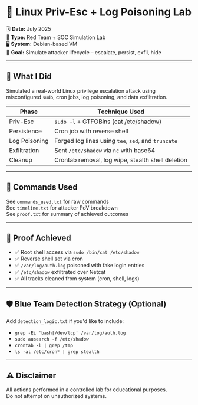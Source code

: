 # 🧨 Linux Priv-Esc + Log Poisoning Lab

🗓️ **Date:** July 2025  
🧪 **Type:** Red Team + SOC Simulation Lab  
🖥️ **System:** Debian-based VM  
🎯 **Goal:** Simulate attacker lifecycle – escalate, persist, exfil, hide

---

## 🔧 What I Did

Simulated a real-world Linux privilege escalation attack using misconfigured `sudo`, cron jobs, log poisoning, and data exfiltration.

| Phase            | Technique Used                                |
|------------------|------------------------------------------------|
| Priv-Esc         | `sudo -l` + GTFOBins (cat /etc/shadow)         |
| Persistence      | Cron job with reverse shell                    |
| Log Poisoning    | Forged log lines using `tee`, `sed`, and `truncate` |
| Exfiltration     | Sent `/etc/shadow` via `nc` with base64        |
| Cleanup          | Crontab removal, log wipe, stealth shell deletion |

---

## 🧪 Commands Used

See `commands_used.txt` for raw commands  
See `timeline.txt` for attacker PoV breakdown  
See `proof.txt` for summary of achieved outcomes

---

## 🔐 Proof Achieved

- ✅ Root shell access via `sudo /bin/cat /etc/shadow`
- ✅ Reverse shell set via cron
- ✅ `/var/log/auth.log` poisoned with fake login entries
- ✅ `/etc/shadow` exfiltrated over Netcat
- ✅ All tracks cleaned from system (cron, shell, logs)

---

## 🛡️ Blue Team Detection Strategy (Optional)

Add `detection_logic.txt` if you'd like to include:

- `grep -Ei 'bash|/dev/tcp' /var/log/auth.log`
- `sudo ausearch -f /etc/shadow`
- `crontab -l | grep /tmp`
- `ls -al /etc/cron* | grep stealth`

---

## ⚠️ Disclaimer

All actions performed in a controlled lab for educational purposes.  
Do not attempt on unauthorized systems.
